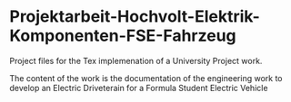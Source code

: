 # Projektarbeit-Hochvolt-Elektrik-Komponenten-FSE-Fahrzeug
Project files for the Tex implemenation of a University Project work.

The content of the work is the documentation of the engineering work to develop an Electric Driveterain for a Formula Student Electric Vehicle
